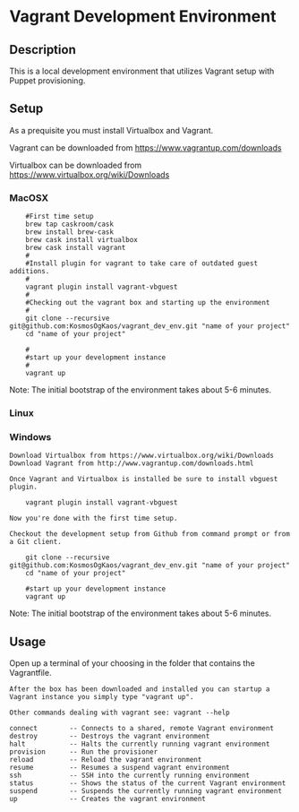# Vagrant Development Environment #

## Description
This is a local development environment that utilizes Vagrant setup with Puppet provisioning. 

## Setup


As a prequisite you must install Virtualbox and Vagrant.

Vagrant can be downloaded from https://www.vagrantup.com/downloads

Virtualbox can be downloaded from https://www.virtualbox.org/wiki/Downloads

### MacOSX
```shell
	#First time setup
	brew tap caskroom/cask
	brew install brew-cask
	brew cask install virtualbox
	brew cask install vagrant
	#
	#Install plugin for vagrant to take care of outdated guest additions.
	#
	vagrant plugin install vagrant-vbguest
	#
	#Checking out the vagrant box and starting up the environment
	#
	git clone --recursive git@github.com:KosmosOgKaos/vagrant_dev_env.git "name of your project"
	cd "name of your project"

	#
	#start up your development instance
	#
	vagrant up
```
Note: The initial bootstrap of the environment takes about 5-6 minutes.



### Linux

### Windows
	
	Download Virtualbox from https://www.virtualbox.org/wiki/Downloads
	Download Vagrant from http://www.vagrantup.com/downloads.html
	
	Once Vagrant and Virtualbox is installed be sure to install vbguest plugin.
```shell
    vagrant plugin install vagrant-vbguest
```
	Now you're done with the first time setup.

	Checkout the development setup from Github from command prompt or from a Git client.

```shell
	git clone --recursive git@github.com:KosmosOgKaos/vagrant_dev_env.git "name of your project"
	cd "name of your project"
	
	#start up your development instance
	vagrant up
```
Note: The initial bootstrap of the environment takes about 5-6 minutes.

## Usage

Open up a terminal of your choosing in the folder that contains the Vagrantfile.

	After the box has been downloaded and installed you can startup a Vagrant instance you simply type "vagrant up". 
	
	Other commands dealing with vagrant see: vagrant --help

	connect        -- Connects to a shared, remote Vagrant environment
	destroy        -- Destroys the vagrant environment
	halt           -- Halts the currently running vagrant environment
	provision      -- Run the provisioner
	reload         -- Reload the vagrant environment
	resume         -- Resumes a suspend vagrant environment
	ssh            -- SSH into the currently running environment
	status         -- Shows the status of the current Vagrant environment
	suspend        -- Suspends the currently running vagrant environment
	up             -- Creates the vagrant environment
